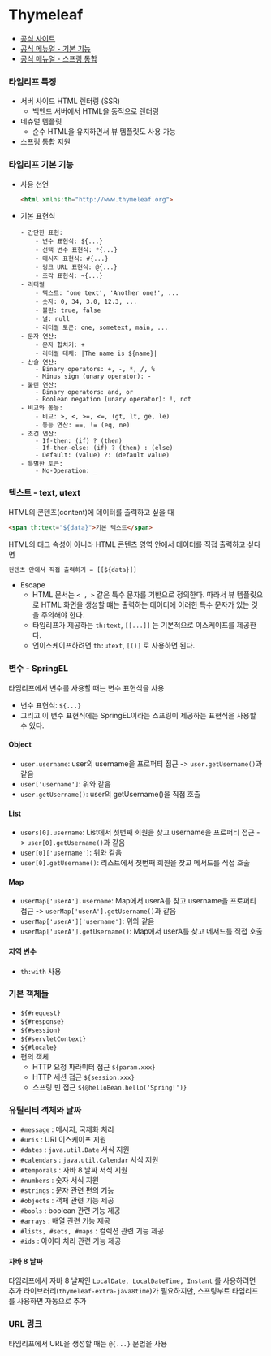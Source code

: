 # Thymeleaf
- [공식 사이트](https://www.thymeleaf.org/)
- [공식 메뉴얼 - 기본 기능](https://www.thymeleaf.org/doc/tutorials/3.0/usingthymeleaf.html)
- [공식 메뉴얼 - 스프링 통합](https://www.thymeleaf.org/doc/tutorials/3.0/thymeleafspring.html)

### 타임리프 특징
- 서버 사이드 HTML 렌터링 (SSR)
  - 백엔드 서버에서 HTML을 동적으로 렌더링
- 네츄럴 템플릿
  - 순수 HTML을 유지하면서 뷰 템플릿도 사용 가능
- 스프링 통합 지원

### 타임리프 기본 기능
- 사용 선언
    ```html
    <html xmlns:th="http://www.thymeleaf.org">
  ```
- 기본 표현식
    ```
    - 간단한 표현:
        - 변수 표현식: ${...}
        - 선택 변수 표현식: *{...}
        - 메시지 표현식: #{...}
        - 링크 URL 표현식: @{...}
        - 조각 표현식: ~{...}
    - 리터럴
        - 텍스트: 'one text', 'Another one!', ...
        - 숫자: 0, 34, 3.0, 12.3, ...
        - 불린: true, false
        - 널: null
        - 리터럴 토큰: one, sometext, main, ...
    - 문자 연산:
        - 문자 합치기: +
        - 리터럴 대체: |The name is ${name}|
    - 산술 연산:
        - Binary operators: +, -, *, /, %
        - Minus sign (unary operator): -
    - 불린 연산:
        - Binary operators: and, or
        - Boolean negation (unary operator): !, not
    - 비교와 동등:
        - 비교: >, <, >=, <=, (gt, lt, ge, le)
        - 동등 연산: ==, != (eq, ne)
    - 조건 연산:
        - If-then: (if) ? (then)
        - If-then-else: (if) ? (then) : (else)
        - Default: (value) ?: (default value)
    - 특별한 토큰:
        - No-Operation: _
  ```
  
### 텍스트 - text, utext
HTML의 콘텐츠(content)에 데이터를 출력하고 싶을 때
```html
<span th:text="${data}">기본 텍스트</span>
```
HTML의 태그 속성이 아니라 HTML 콘텐츠 영역 안에서 데이터를 직접 출력하고 싶다면
```html
컨텐츠 안에서 직접 출력하기 = [[${data}]]
```
- Escape
  - HTML 문서는 ```< , >``` 같은 특수 문자를 기반으로 정의한다. 따라서 뷰 템플릿으로 HTML 화면을 생성할 떄는 출력하는 데이터에 이러한 특수 문자가 있는 것을 주의해야 한다.
  - 타임리프가 제공하는 ```th:text```, ```[[...]]``` 는 기본적으로 이스케이프를 제공한다.
  - 언이스케이프하려면 ```th:utext```, ```[()]``` 로 사용하면 된다.

### 변수 - SpringEL
타임리프에서 변수를 사용할 때는 변수 표현식을 사용
- 변수 표현식: ```${...}```
- 그리고 이 변수 표현식에는 SpringEL이라는 스프링이 제공하는 표현식을 사용할 수 있다.
#### Object
  - ```user.username```: user의 username을 프로퍼티 접근 -> ```user.getUsername()```과 같음
  - ```user['username']```: 위와 같음
  - ```user.getUsername()```: user의 getUsername()을 직접 호출
#### List
- ```users[0].username```: List에서 첫번째 회원을 찾고 username을 프로퍼티 접근 -> ```user[0].getUsername()```과 같음
- ```user[0]['username']```: 위와 같음
- ```user[0].getUsername()```: 리스트에서 첫번째 회원을 찾고 메서드를 직접 호출
#### Map
- ```userMap['userA'].username```: Map에서 userA를 찾고 username을 프로퍼티 접근 -> ```userMap['userA'].getUsername()```과 같음
- ```userMap['userA']['username']```: 위와 같음
- ```userMap['userA'].getUsername()```: Map에서 userA를 찾고 메서드를 직접 호출
#### 지역 변수
- ```th:with``` 사용

### 기본 객체들
- ```${#request}```
- ```${#response}```
- ```${#session}```
- ```${#servletContext}```
- ```${#locale}```
- 편의 객체
  - HTTP 요청 파라미터 접근 ```${param.xxx}```
  - HTTP 세션 접근 ```${session.xxx}```
  - 스프링 빈 접근 ```${@helloBean.hello('Spring!')}```

### 유틸리티 객체와 날짜
- ```#message``` : 메시지, 국제화 처리
- ```#uris``` : URI 이스케이프 지원
- ```#dates``` : ```java.util.Date``` 서식 지원
- ```#calendars``` : ```java.util.Calendar``` 서식 지원
- ```#temporals``` : 자바 8 날짜 서식 지원
- ```#numbers``` : 숫자 서식 지원
- ```#strings``` : 문자 관련 편의 기능
- ```#objects``` : 객체 관련 기능 제공
- ```#bools``` : boolean 관련 기능 제공
- ```#arrays``` : 배열 관련 기능 제공
- ```#lists, #sets, #maps``` : 컬렉션 관련 기능 제공
- ```#ids``` : 아이디 처리 관련 기능 제공
#### 자바 8 날짜
타임리프에서 자바 8 날짜인 ```LocalDate, LocalDateTime, Instant``` 를 사용하려면 추가 라이브러리(```thymeleaf-extra-java8time```)가 필요하지만, 스프링부트 타임리프를 사용하면 자동으로 추가

### URL 링크
타임리프에서 URL을 생성할 때는 ```@{...}``` 문법을 사용
